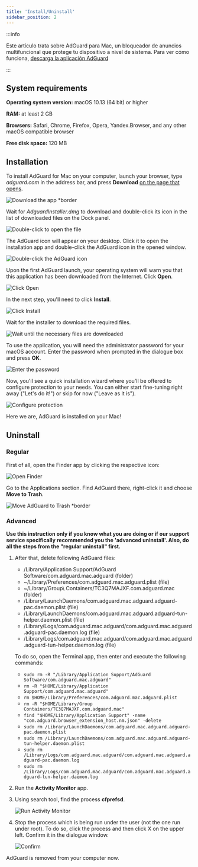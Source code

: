 ```yaml
---
title: 'Install/Uninstall'
sidebar_position: 2
---
```


:::info

Este artículo trata sobre AdGuard para Mac, un bloqueador de anuncios multifuncional que protege tu dispositivo a nivel de sistema. Para ver cómo funciona, [descarga la aplicación AdGuard](https://adguard.com/download.html?auto=true)

:::

## System  requirements

**Operating system version:** macOS 10.13 (64 bit) or higher

**RAM:** at least 2 GB

**Browsers:** Safari, Chrome, Firefox, Opera, Yandex.Browser, and any other macOS compatible browser

**Free disk space:** 120 MB

## Installation

To install AdGuard for Mac on your computer, launch your browser, type _adguard.com_ in the address bar, and press **Download** [on the page that opens](https://adguard.com/download.html?auto=1).

![Download the app *border](https://cdn.adtidy.org/content/kb/ad_blocker/mac/1.jpg)

Wait for _AdguardInstaller.dmg_ to download and double-click its icon in the list of downloaded files on the Dock panel.

![Double-click to open the file](https://cdn.adtidy.org/content/kb/ad_blocker/mac/installation_open_the_file.jpg)

The AdGuard icon will appear on your desktop. Click it to open the installation app and double-click the AdGuard icon in the opened window.

![Double-click the AdGuard icon](https://cdn.adtidy.org/content/kb/ad_blocker/mac/3.jpg)

Upon the first AdGuard launch, your operating system will warn you that this application has been downloaded from the Internet. Click **Open**.

![Click Open](https://cdn.adtidy.org/content/kb/ad_blocker/mac/4.jpg)

In the next step, you'll need to click **Install**.

![Click Install](https://cdn.adtidy.org/public/Adguard/kb/installation/Mac/en/5.png)

Wait for the installer to download the required files.

![Wait until the necessary files are downloaded](https://cdn.adtidy.org/content/kb/ad_blocker/mac/6.jpg)

To use the application, you will need the administrator password for your macOS account. Enter the password when prompted in the dialogue box and press **OK**.

![Enter the password](https://cdn.adtidy.org/content/kb/ad_blocker/mac/7.jpg)

Now, you'll see a quick installation wizard where you'll be offered to configure protection to your needs. You can either start fine-tuning right away ("Let's do it!") or skip for now ("Leave as it is").

![Configure protection](https://cdn.adtidy.org/content/kb/ad_blocker/mac/installation-wizard.jpg)

Here we are, AdGuard is installed on your Mac!

## Uninstall

### Regular
First of all, open the Finder app by clicking the respective icon:

![Open Finder](https://cdn.adtidy.org/public/Adguard/En/Articles/howtodelete/finder.png)

Go to the Applications section. Find AdGuard there, right-click it and choose **Move to Trash**.

![Move AdGuard to Trash *border](https://cdn.adtidy.org/content/kb/ad_blocker/mac/11.jpg)

### Advanced

**Use this instruction only if you know what you are doing or if our support service specifically recommended you the 'advanced uninstall'. Also, do all the steps from the "regular uninstall" first.**

1. After that, delete following AdGuard files:
    - /Library/Application Support/AdGuard Software/com.adguard.mac.adguard (folder)
    - ~/Library/Preferences/com.adguard.mac.adguard.plist (file)
    - ~/Library/Group\ Containers/TC3Q7MAJXF.com.adguard.mac (folder)
    - /Library/LaunchDaemons/com.adguard.mac.adguard.adguard-pac.daemon.plist (file)
    - /Library/LaunchDaemons/com.adguard.mac.adguard.adguard-tun-helper.daemon.plist (file)
    - /Library/Logs/com.adguard.mac.adguard/com.adguard.mac.adguard.adguard-pac.daemon.log (file)
    - /Library/Logs/com.adguard.mac.adguard/com.adguard.mac.adguard.adguard-tun-helper.daemon.log (file)

    To do so, open the Terminal app, then enter and execute the following commands:
    - `sudo rm -R "/Library/Application Support/AdGuard Software/com.adguard.mac.adguard"`
    - `rm -R "$HOME/Library/Application Support/com.adguard.mac.adguard"`
    - `rm $HOME/Library/Preferences/com.adguard.mac.adguard.plist`
    - `rm -R "$HOME/Library/Group Containers/TC3Q7MAJXF.com.adguard.mac"`
    - `find "$HOME/Library/Application Support" -name "com.adguard.browser_extension_host.nm.json" -delete`
    - `sudo rm /Library/LaunchDaemons/com.adguard.mac.adguard.adguard-pac.daemon.plist`
    - `sudo rm /Library/LaunchDaemons/com.adguard.mac.adguard.adguard-tun-helper.daemon.plist`
    - `sudo rm /Library/Logs/com.adguard.mac.adguard/com.adguard.mac.adguard.adguard-pac.daemon.log`
    - `sudo rm /Library/Logs/com.adguard.mac.adguard/com.adguard.mac.adguard.adguard-tun-helper.daemon.log`

1. Run the **Activity Monitor** app.
1. Using search tool, find the process **cfprefsd**.

    ![Run Activity Monitor](https://cdn.adtidy.org/content/kb/ad_blocker/mac/22.jpg)

1. Stop the process which is being run under the user (not the one run under root). To do so, click the process and then click X on the upper left. Confirm it in the dialogue window.

    ![Confirm](https://cdn.adtidy.org/content/kb/ad_blocker/mac/33.jpg)

AdGuard is removed from your computer now.
